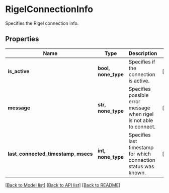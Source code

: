 # RigelConnectionInfo

Specifies the Rigel connection info.

## Properties
Name | Type | Description | Notes
------------ | ------------- | ------------- | -------------
**is_active** | **bool, none_type** | Specifies if the connection is active. | [optional] 
**message** | **str, none_type** | Specifies possible error message when rigel is not able to connect. | [optional] 
**last_connected_timestamp_msecs** | **int, none_type** | Specifies last timestamp for which connection status was known. | [optional] 

[[Back to Model list]](../README.md#documentation-for-models) [[Back to API list]](../README.md#documentation-for-api-endpoints) [[Back to README]](../README.md)


